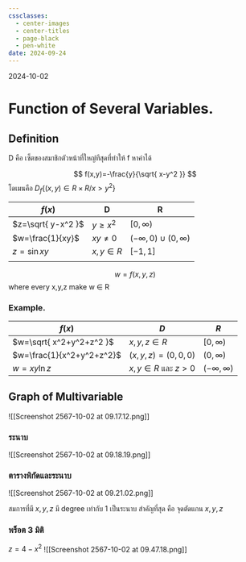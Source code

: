 ```yaml
---
cssclasses:
  - center-images
  - center-titles
  - page-black
  - pen-white
date: 2024-09-24
---
```

2024-10-02

# Function of Several Variables.

## Definition
D คือ เซ็ตของสมาชิกตัวหน้าที่ใหญ่ทีสุดที่ทำให้ f หาค่าได้

$$
f(x,y)=-\frac{y}{\sqrt{ x-y^2 }}
$$
โดเมนคือ $D_{f} \{ (x,y)\in R \times R / x>y^2 \}$


| $f(x)$             | D           | R                           |
| ------------------ | ----------- | --------------------------- |
| $z=\sqrt{ y-x^2 }$ | $y\geq x^2$ | $[0,\infty)$                |
| $w=\frac{1}{xy}$   | $xy\neq 0$  | $(-\infty,0)\cup(0,\infty)$ |
| $z=\sin xy$        | $x,y \in R$ | $[-1,1]$                    |
|                    |             |                             |

$$
w=f(x,y,z)
$$
where every x,y,z make w $\in$ R

### Example.

| $f(x)$                    | $D$                  | $R$                |
| ------------------------- | -------------------- | ------------------ |
| $w=\sqrt{ x^2+y^2+z^2 }$  | $x,y,z \in R$        | $[0, \infty)$      |
| $w=\frac{1}{x^2+y^2+z^2}$ | $(x,y,z)=(0,0,0)$    | $(0, \infty)$      |
| $w=xy\ln z$               | $x,y\in R$ และ $z>0$ | $(-\infty,\infty)$ |

## Graph of Multivariable

![[Screenshot 2567-10-02 at 09.17.12.png]]

### ระนาบ

![[Screenshot 2567-10-02 at 09.18.19.png]]

### ตารางพิกัดและระนาบ

![[Screenshot 2567-10-02 at 09.21.02.png]]

สมการที่มี $x,y,z$ มี degree เท่ากับ 1 เป็นระนาบ
สำคัญที่สุด คือ จุดตัดแกน $x,y,z$

### พร็อต 3 มิติ

$z=4-x^2$
![[Screenshot 2567-10-02 at 09.47.18.png]]

